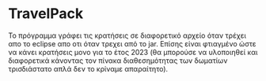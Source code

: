 # TravelPack
Το πρόγραμμα γράφει τις κρατήσεις σε διαφορετικό αρχείο όταν τρέχει απο το eclipse απο οτι όταν τρεχει από το jar.
Επίσης είναι φτιαγμένο ώστε να κάνει κρατήσεις μονο για το έτος 2023 (θα μπορούσε να υλοποιηθεί και διαφορετικά κάνοντας τον πίνακα διαθεσημότητας των δωματίων τρισδιάστατο απλά δεν το κρίναμε απαραίτητο).
